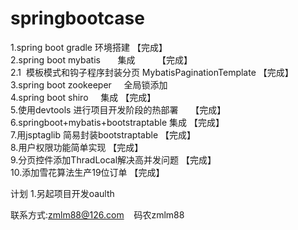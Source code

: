  # springbootcase<br/>
1.spring boot gradle        环境搭建     【完成】 <br/>
2.spring boot mybatis       集成         【完成】 <br/>
  2.1  模板模式和钩子程序封装分页 MybatisPaginationTemplate 【完成】 <br/>
3.spring boot zookeeper     全局锁添加            <br/>
4.spring boot shiro         集成                 【完成】<br/> 
5.使用devtools 进行项目开发阶段的热部署     【完成】<br/> 
6.springboot+mybatis+bootstraptable 集成 【完成】<br/> 
7.用jsptaglib 简易封装bootstraptable      【完成】<br/> 
8.用户权限功能简单实现                      【完成】<br/> 
9.分页控件添加ThradLocal解决高并发问题      【完成】<br/> 
10.添加雪花算法生产19位订单                 【完成】<br/> 

计划
1.另起项目开发oaulth


联系方式:zmlm88@126.com    码农zmlm88
